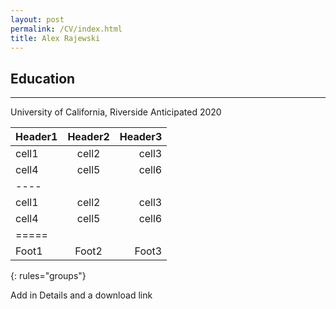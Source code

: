 ```yaml
---
layout: post
permalink: /CV/index.html
title: Alex Rajewski
---
```

Education
------
---
University of California, Riverside     Anticipated 2020


| Header1 | Header2 | Header3 |
|:--------|:-------:|--------:|
| cell1   | cell2   | cell3   |
| cell4   | cell5   | cell6   |
|----
| cell1   | cell2   | cell3   |
| cell4   | cell5   | cell6   |
|=====
| Foot1   | Foot2   | Foot3
{: rules="groups"}


Add in Details and a download link



